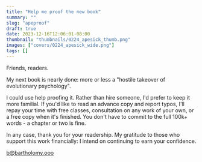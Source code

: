 ```yaml
---
title: "Help me proof the new book"
summary: ""
slug: "apeproof"
draft: true
date: 2023-12-16T12:06:01-08:00
thumbnail: "thumbnails/0224_apesick_thumb.png"
images: ["covers/0224_apesick_wide.png"]
tags: []
---
```


Friends, readers.

My next book is nearly done: more or less a "hostile takeover of evolutionary psychology".

I could use help proofing it. Rather than hire someone, I'd prefer to keep it more familial. If you'd like to read an advance copy and report typos, I'll repay your time with free classes, consultation on any work of your own, or a free copy when it's finished. You don't have to commit to the full 100k+ words - a chapter or two is fine.

In any case, thank you for your readership. My gratitude to those who support this work financially: I intend on continuing to earn your confidence.

b@bartholomy.ooo
